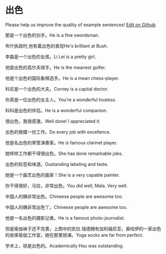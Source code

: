 # 出色

Please help us improve the quality of example sentences! [Edit on Github](https://github.com/jiyushe/jiyu-example-sentence-source/blob/main/chinese/chuse.md)

<p><span class="chinese">那是一个出色的剑手。</span><span class="english">He is a fine swordsman.</span></p>

<p><span class="chinese">布什执政时,他有着出色的表现</span><span class="english">He's brilliant at Bush.</span></p>

<p><span class="chinese">李磊是一个出色的女孩。</span><span class="english">Li Lei is a pretty girl.</span></p>

<p><span class="chinese">他是出色的高尔夫球手。</span><span class="english">He is the meanest golfer.</span></p>

<p><span class="chinese">他是个出色的国际象棋选手。</span><span class="english">He is a mean chess-player.</span></p>

<p><span class="chinese">科尼是一个出色的大夫。</span><span class="english">Corney is a capital doctor.</span></p>

<p><span class="chinese">你真是一位出色的女主人。</span><span class="english">You’re a wonderful hostess.</span></p>

<p><span class="chinese">科科是出色的伴侣。</span><span class="english">He is a wonderful companion.</span></p>

<p><span class="chinese">很出色，我很感激。</span><span class="english">Well done! I appreciated it.</span></p>

<p><span class="chinese">出色的做媒一份工作。</span><span class="english">Do every job with excellence.</span></p>

<p><span class="chinese">他是名出色的黑管演奏家。</span><span class="english">He is famous clarinet player.</span></p>

<p><span class="chinese">她样样工作都干得很出色。</span><span class="english">She has done remarkable jobs.</span></p>

<p><span class="chinese">出色的标签和味道。</span><span class="english">Oustanding labeling and taste.</span></p>

<p><span class="chinese">她是一个画艺出色的画家！</span><span class="english">She is a very capable painter.</span></p>

<p><span class="chinese">你干得很好，马拉，非常出色。</span><span class="english">You did well, Mala. Very well.</span></p>

<p><span class="chinese">中国人的确非常出色。</span><span class="english">Chineese people are awesome too.</span></p>

<p><span class="chinese">中国人的确非常出色丅。</span><span class="english">Chineese people are awesome too.</span></p>

<p><span class="chinese">他是一名出色的摄影记者。</span><span class="english">He is a famous photo-journalist.</span></p>

<p><span class="chinese">但是瑜伽袜子还不完善，上图中的凯拉.瑞德拥有加利福尼亚，奥哈伊的一家出色的收束瑜伽工作室，她在那里授课。</span><span class="english">Yoga socks are far from perfect.</span></p>

<p><span class="chinese">学术上，徐是出色的。</span><span class="english">Academically Hsu was outstanding.</span></p>

